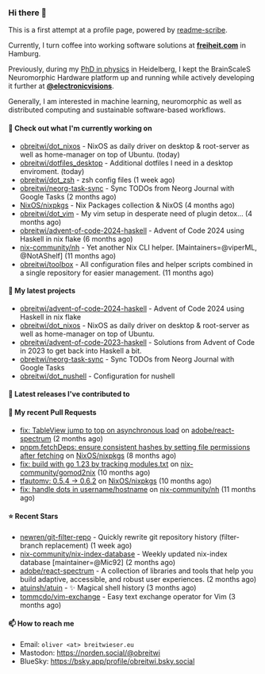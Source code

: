 ### Hi there 👋

This is a first attempt at a profile page, powered by [readme-scribe](https://github.com/muesli/readme-scribe).

Currently, I turn coffee into working software solutions at [**freiheit.com**](https://freiheit.com/) in Hamburg.

Previously, during my [PhD in physics](http://dx.doi.org/10.11588/heidok.00030261) in Heidelberg, I kept the BrainScaleS Neuromorphic Hardware platform up and running while actively developing it further at [**@electronicvisions**](https://github.com/electronicvisions).

Generally, I am interested in machine learning, neuromorphic as well as distributed computing and sustainable software-based workflows.

#### 👷 Check out what I'm currently working on

- [obreitwi/dot_nixos](https://github.com/obreitwi/dot_nixos) - NixOS as daily driver on desktop &amp; root-server as well as home-manager on top of Ubuntu. (today)
- [obreitwi/dotfiles_desktop](https://github.com/obreitwi/dotfiles_desktop) - Additional dotfiles I need in a desktop enviroment. (today)
- [obreitwi/dot_zsh](https://github.com/obreitwi/dot_zsh) - zsh config files (1 week ago)
- [obreitwi/neorg-task-sync](https://github.com/obreitwi/neorg-task-sync) - Sync TODOs from Neorg Journal with Google Tasks (2 months ago)
- [NixOS/nixpkgs](https://github.com/NixOS/nixpkgs) - Nix Packages collection &amp; NixOS (4 months ago)
- [obreitwi/dot_vim](https://github.com/obreitwi/dot_vim) - My vim setup in desperate need of plugin detox… (4 months ago)
- [obreitwi/advent-of-code-2024-haskell](https://github.com/obreitwi/advent-of-code-2024-haskell) - Advent of Code 2024 using Haskell in nix flake (6 months ago)
- [nix-community/nh](https://github.com/nix-community/nh) - Yet another Nix CLI helper. [Maintainers=@viperML, @NotAShelf] (11 months ago)
- [obreitwi/toolbox](https://github.com/obreitwi/toolbox) - All configuration files and helper scripts combined in a single repository for easier management. (11 months ago)

#### 🌱 My latest projects

- [obreitwi/advent-of-code-2024-haskell](https://github.com/obreitwi/advent-of-code-2024-haskell) - Advent of Code 2024 using Haskell in nix flake
- [obreitwi/dot_nixos](https://github.com/obreitwi/dot_nixos) - NixOS as daily driver on desktop &amp; root-server as well as home-manager on top of Ubuntu.
- [obreitwi/advent-of-code-2023-haskell](https://github.com/obreitwi/advent-of-code-2023-haskell) - Solutions from Advent of Code in 2023 to get back into Haskell a bit.
- [obreitwi/neorg-task-sync](https://github.com/obreitwi/neorg-task-sync) - Sync TODOs from Neorg Journal with Google Tasks
- [obreitwi/dot_nushell](https://github.com/obreitwi/dot_nushell) - Configuration for nushell

#### 🔭 Latest releases I've contributed to


#### 🔨 My recent Pull Requests

- [fix: TableView jump to top on asynchronous load](https://github.com/adobe/react-spectrum/pull/8133) on [adobe/react-spectrum](https://github.com/adobe/react-spectrum) (2 months ago)
- [pnpm.fetchDeps: ensure consistent hashes by setting file permissions after fetching](https://github.com/NixOS/nixpkgs/pull/350063) on [NixOS/nixpkgs](https://github.com/NixOS/nixpkgs) (8 months ago)
- [fix: build with go 1.23 by tracking modules.txt](https://github.com/nix-community/gomod2nix/pull/168) on [nix-community/gomod2nix](https://github.com/nix-community/gomod2nix) (10 months ago)
- [tfautomv: 0.5.4 -&gt; 0.6.2](https://github.com/NixOS/nixpkgs/pull/334475) on [NixOS/nixpkgs](https://github.com/NixOS/nixpkgs) (10 months ago)
- [fix: handle dots in username/hostname](https://github.com/nix-community/nh/pull/140) on [nix-community/nh](https://github.com/nix-community/nh) (11 months ago)

#### ⭐ Recent Stars

- [newren/git-filter-repo](https://github.com/newren/git-filter-repo) - Quickly rewrite git repository history (filter-branch replacement) (1 week ago)
- [nix-community/nix-index-database](https://github.com/nix-community/nix-index-database) - Weekly updated nix-index database [maintainer=@Mic92] (2 months ago)
- [adobe/react-spectrum](https://github.com/adobe/react-spectrum) - A collection of libraries and tools that help you build adaptive, accessible, and robust user experiences. (2 months ago)
- [atuinsh/atuin](https://github.com/atuinsh/atuin) - ✨ Magical shell history (3 months ago)
- [tommcdo/vim-exchange](https://github.com/tommcdo/vim-exchange) - Easy text exchange operator for Vim (3 months ago)

#### 📫 How to reach me

- Email: `oliver <at> breitwieser.eu`
- Mastodon: https://norden.social/@obreitwi
- BlueSky: https://bsky.app/profile/obreitwi.bsky.social
